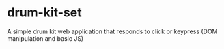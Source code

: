 # drum-kit-set
A simple drum kit web application that responds to click or keypress (DOM manipulation and basic JS)
